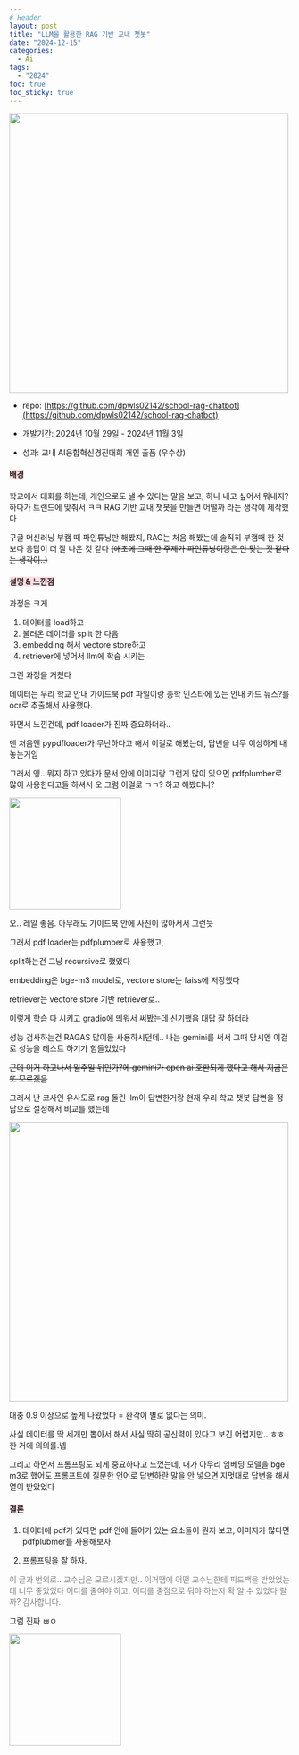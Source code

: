 ```yaml
---
# Header
layout: post
title: "LLM을 활용한 RAG 기반 교내 챗봇"
date: "2024-12-15"
categories: 
  - Ai
tags: 
  - "2024"
toc: true
toc_sticky: true
---
```

<img src="https://github.com/user-attachments/assets/304067f3-1d79-48a0-8852-3544a1d60628" width=500>

* repo: [https://github.com/dpwls02142/school-rag-chatbot](https://github.com/dpwls02142/school-rag-chatbot)

* 개발기간: 2024년 10월 29일 - 2024년 11월 3일

* 성과: 교내 AI융합혁신경진대회 개인 출품 (우수상)

<h4><b><span style="background-color:#ffdce0">배경</span></b></h4>

학교에서 대회를 하는데, 개인으로도 낼 수 있다는 말을 보고,
하나 내고 싶어서 뭐내지? 하다가 트랜드에 맞춰서 ㅋㅋ RAG 기반 교내 챗봇을 만들면 어떨까 라는 생각에 제작했다

구글 머신러닝 부캠 때 파인튜닝만 해봤지, RAG는 처음 해봤는데 솔직히 부캠때 한 것 보다 응답이 더 잘 나온 것 같다 ~~(애초에 그때 한 주제가 파인튜닝이랑은 안 맞는 것 같다는 생각이..)~~

<h4><b><span style="background-color:#ffdce0">설명 & 느낀점</span></b></h4>

과정은 크게 
1. 데이터를 load하고
2. 불러온 데이터를 split 한 다음
3. embedding 해서 vectore store하고
4. retriever에 넣어서 llm에 학습 시키는

그런 과정을 거쳤다

데이터는 우리 학교 안내 가이드북 pdf 파일이랑
총학 인스타에 있는 안내 카드 뉴스?를 ocr로 추출해서 사용했다.

하면서 느낀건데, pdf loader가 진짜 중요하더라..

맨 처음엔 pypdfloader가 무난하다고 해서 이걸로 해봤는데,
답변을 너무 이상하게 내놓는거임

그래서 엥.. 뭐지 하고 있다가 문서 안에 이미지랑
그런게 많이 있으면 pdfplumber로 많이 사용한다고들 하셔서 오 그럼 이걸로 ㄱㄱ? 하고
해봤더니?

<img src="https://i.pinimg.com/736x/8c/9e/13/8c9e13683d0d663de4a4dfdb79b13537.jpg" width=200>

오.. 레알 좋음. 아무래도 가이드북 안에 사진이 많아서서 그런듯

그래서 pdf loader는 pdfplumber로 사용했고,

split하는건 그냥 recursive로 했었다

embedding은 bge-m3 model로,
vectore store는 faiss에 저장했다

retriever는 vectore store 기반 retriever로..

이렇게 학습 다 시키고 gradio에 띄워서 써봤는데
신기했음 대답 잘 하더라

성능 검사하는건 RAGAS 많이들 사용하시던데..
나는 gemini를 써서 그때 당시엔 이걸로 성능을 테스트 하기가 힘들었었다

~~근데 이거 하고나서 일주일 뒤인가?에 gemini가 open ai 호환되게 했다고 해서 지금은 또 모르겠음~~

그래서 난 코사인 유사도로 rag 돌린 llm이 답변한거랑 현재 우리 학교 챗봇 답변을 정답으로 설정해서 비교를 했는데

<img src="https://github.com/user-attachments/assets/82abe71e-0922-45d9-b648-33185835d39d" width=500>

대충 0.9 이상으로 높게 나왔었다 = 환각이 별로 없다는 의미.

사실 데이터를 딱 세개만 뽑아서 해서 사실 딱히 공신력이 있다고 보긴 어렵지만.. ㅎㅎ 한 거에 의의를.넵

그리고 하면서 프롬프팅도 되게 중요하다고 느꼈는데,
내가 아무리 임베딩 모델을 bge m3로 했어도
프롬프트에 질문한 언어로 답변하란 말을 안 넣으면
지멋대로 답변을 해서 열이 받았었다

<h4><b><span style="background-color:#ffdce0">결론</span></b></h4>

1. 데이터에 pdf가 있다면 pdf 안에 들어가 있는 요소들이 뭔지 보고, 이미지가 많다면 pdfplubmer를 사용해보자.

2. 프롬프팅을 잘 하자.


<span style="color: #808080">이 글과 번외로.. 교수님은 모르시겠지만.. 이거땜에 어떤 교수님한테 피드백을 받았었는데 너무 좋았었다 어디를 줄여야 하고, 어디를 중점으로 둬야 하는지 확 알 수 있었다 랄까? 감사합니다..</span>

그럼 진짜 ㅃㅇ


<img src="https://i.pinimg.com/736x/b8/2e/8e/b82e8e718d35628b8bc488a94a119e8e.jpg" width=200>